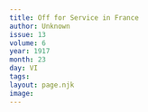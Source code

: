 ```yaml
---
title: Off for Service in France
author: Unknown
issue: 13
volume: 6
year: 1917
month: 23
day: VI
tags:
layout: page.njk
image:
---
```

